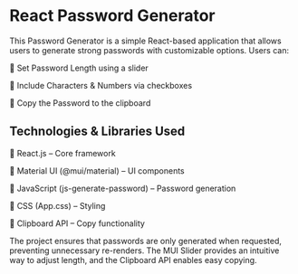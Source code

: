 # React Password Generator

This Password Generator is a simple React-based application that allows users to generate strong passwords with customizable options. Users can:

🔹 Set Password Length using a slider


🔹 Include Characters & Numbers via checkboxes


🔹 Copy the Password to the clipboard

## Technologies & Libraries Used
   🔹 React.js – Core framework

   
   🔹 Material UI (@mui/material) – UI components

   
   🔹 JavaScript (js-generate-password) – Password generation

   
   🔹 CSS (App.css) – Styling

   
   🔹 Clipboard API – Copy functionality

   

The project ensures that passwords are only generated when requested, preventing unnecessary re-renders. The MUI Slider provides an intuitive way to adjust length, and the Clipboard API enables easy copying.
